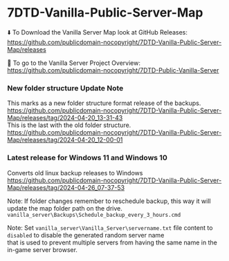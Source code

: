# 7DTD-Vanilla-Public-Server-Map

⬇️ To Download the Vanilla Server Map look at GitHub Releases:  
https://github.com/publicdomain-nocopyright/7DTD-Vanilla-Public-Server-Map/releases

🚪 To go to the Vanilla Server Project Overview:  
https://github.com/publicdomain-nocopyright/7DTD-Public-Vanilla-Server



### New folder structure Update Note
This marks as a new folder structure format release of the backups.  
https://github.com/publicdomain-nocopyright/7DTD-Vanilla-Public-Server-Map/releases/tag/2024-04-20_13-31-43  
This is the last with the old folder structure.  
https://github.com/publicdomain-nocopyright/7DTD-Vanilla-Public-Server-Map/releases/tag/2024-04-20_12-00-01  

### Latest release for Windows 11 and Windows 10
Converts old linux backup releases to Windows  
https://github.com/publicdomain-nocopyright/7DTD-Vanilla-Public-Server-Map/releases/tag/2024-04-26_07-37-53


Note: If folder changes remember to reschedule backup, this way it will update the map folder path on the drive.
`vanilla_server\Backups\Schedule_backup_every_3_hours.cmd`  

Note: Set `vanilla_server\Vanilla_Server\servername.txt` file content to `disabled` to disable the generated random server name   
that is used to prevent multiple servers from having the same name in the in-game server browser.  
